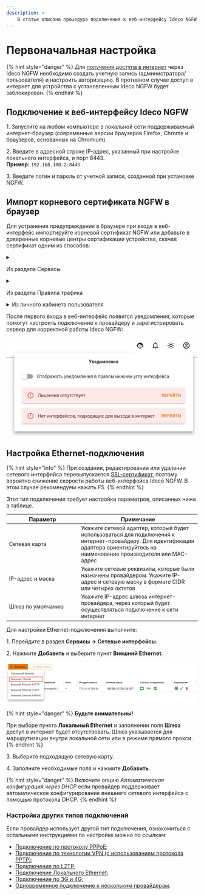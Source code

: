 ```yaml
---
description: >-
    В статье описана процедура подключения к веб-интерфейсу Ideco NGFW и настройки Ethernet-соединения.
---
```


# Первоначальная настройка

{% hint style="danger" %}
Для [получения доступа в интернет](/installation/get-internet.md) через Ideco NGFW необходимо создать учетную запись (администратора/пользователя) и настроить авторизацию. В противном случае доступ в интернет для устройства с установленным Ideco NGFW будет заблокирован.
{% endhint %}

## Подключение к веб-интерфейсу Ideco NGFW

1\. Запустите на любом компьютере в локальной сети поддерживаемый интернет-браузер (современные версии браузеров Firefox, Chrome и браузеров, основанных на Chromium).

2\. Введите в адресной строке IP-адрес, указанный при настройке локального интерфейса, и порт 8443.\
   **Пример:** `192.168.100.2:8443`

3\. Введите логин и пароль от учетной записи, созданной при установке NGFW.

## Импорт корневого сертификата NGFW в браузер

Для устранения предупреждения в браузере при входе в веб-интерфейс импортируйте корневой сертификат NGFW или добавьте в доверенные корневые центры сертификации устройства, скачав сертификат одним из способов:

<details>

<summary> 

Из раздела Сервисы </summary>

В разделе **Сервисы -> Сертификаты -> Загруженные сертификаты** нажмите на стрелку для скачивания:

![](/.gitbook/assets/certs1.png)

</details>

<details>

<summary> 

Из раздела Правила трафика </summary>

В разделе **Правила трафика -> Контент-фильтр -> Настройки** нажмите **Скачать корневой сертификат**:

![](/.gitbook/assets/initial-setup2.png)

</details>

<details>

<summary> Из личного кабинета пользователя</summary>

В личном кабинете Ideco NGFW под учетной записью одного из пользователей перейдите на вкладку **Корневой сертификат/Ideco Client** и нажмите **Скачать корневой сертификат**:

![](/.gitbook/assets/initial-setup3.png)

Для публикации личного кабинета пользователя воспользуйтесь [статьей](/settings/services/user-personal-account.md).

</details>

После первого входа в веб-интерфейс появится уведомления, которые помогут настроить подключение к провайдеру и зарегистрировать сервер для корректной работы Ideco NGFW:

![](/.gitbook/assets/initial-setup5.png)

## Настройка **Ethernet-подключения**

{% hint style="info" %}
При создании, редактировании или удалении сетевого интерфейса перевыпускается [SSL-сертификат](/settings/services/certificates/README.md), поэтому вероятно снижение скорости работы веб-интерфейса Ideco NGFW. В этом случае рекомендуем нажать F5.
{% endhint %}

Этот тип подключения требует настройки параметров, описанных ниже в таблице.

<table><thead><tr><th width="176">Параметр</th><th>Примечание</th></tr></thead><tbody><tr><td>Сетевая карта</td><td>Укажите сетевой адаптер, который будет использоваться для подключения к интернет-провайдеру. Для идентификации адаптера ориентируйтесь на наименование производителя или MAC-адрес</td></tr><tr><td>IP-адрес и маска</td><td>Укажите сетевые реквизиты, которые были назначены провайдером. Укажите IP-адрес и сетевую маску в формате CIDR или четырех октетов</td></tr><tr><td>Шлюз по умолчанию</td><td>Укажите IP-адрес шлюза интернет-провайдера, через который будет осуществляться подключение к сети интернет</td></tr></tbody></table>

Для настройки Ethernet-подключения выполните:

1\. Перейдите в раздел **Сервисы -> Сетевые интерфейсы**.

2\. Нажмите **Добавить** и выберите пункт **Внешний Ethernet**.

![](/.gitbook/assets/interfaces28.png)

{% hint style="danger" %}
**Будьте внимательны!**

При выборе пункта **Локальный Ethernet** и заполнении поля **Шлюз** доступ в интернет будет отсутствовать. Шлюз указывается для маршрутизации внутри локальной сети или в режиме прямого прокси.
{% endhint %}

3\. Выберите подходящую сетевую карту.

4\. Заполните необходимые поля и нажмите **Добавить**.

{% hint style="danger" %}
Включите опцию _Автоматическая конфигурация через DHCP_ если провайдер поддерживает автоматическое конфигурирование внешнего сетевого интерфейса с помощью протокола DHCP.
{% endhint %}

### Настройка других типов подключений

Если провайдер использует другой тип подключения, ознакомиться с остальными инструкциями по настройке можно по ссылкам:

* [Подключение по протоколу PPPoE](/settings/services/connection-to-provider/pppoe-connection.md);
* [Подключение по технологии VPN (с использованием протокола PPTP)](/settings/services/connection-to-provider/pptp-connection.md);
* [Подключение по L2TP](/settings/services/connection-to-provider/l2tp-connection.md);
* [Подключение Локального Ethernet](/settings/services/connection-to-provider/local-ethernet.md);
* [Подключение по 3G и 4G](/settings/services/connection-to-provider/3g-4g-connection.md);
* [Одновременное подключение к нескольким провайдерам](/settings/services/multiple-simultaneous-connections.md).
